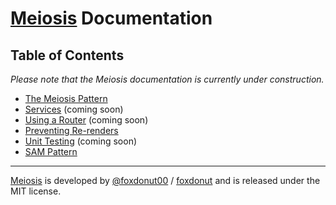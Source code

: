 # [Meiosis](https://meiosis.js.org) Documentation

## Table of Contents

_Please note that the Meiosis documentation is currently under construction._

- [The Meiosis Pattern](the-meiosis-pattern.html)
- [Services](services.html) (coming soon)
- [Using a Router](using-a-router.html) (coming soon)
- [Preventing Re-renders](preventing-re-renders.html)
- [Unit Testing](unit-testing.html) (coming soon)
- [SAM Pattern](sam-pattern.html)

-----

[Meiosis](https://meiosis.js.org) is developed by [@foxdonut00](http://twitter.com/foxdonut00) / [foxdonut](https://github.com/foxdonut) and is released under the MIT license.

